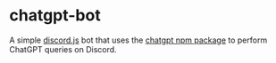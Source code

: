 # chatgpt-bot
 
A simple [discord.js](https://discord.js.org/) bot that uses the [chatgpt npm package](https://www.npmjs.com/package/chatgpt) to perform ChatGPT queries on Discord.
